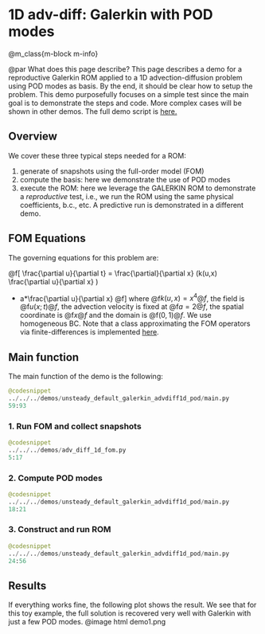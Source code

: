 
# 1D adv-diff: Galerkin with POD modes


@m_class{m-block m-info}

@par What does this page describe?
This page describes a demo for a reproductive Galerkin ROM applied to a
1D advection-diffusion problem using POD modes as basis.
By the end, it should be clear how to setup the problem.
This demo purposefully focuses on a simple test since the main goal is
to demonstrate the steps and code. More complex cases will be shown in other demos.
The full demo script is [here.](https://github.com/Pressio/pressio4py/blob/master/demos/unsteady_default_galerkin_advdiff1d_pod/main.py)

## Overview
We cover these three typical steps needed for a ROM:
1. generate of snapshots using the full-order model (FOM)
2. compute the basis: here we demonstrate the use of POD modes
3. execute the ROM: here we leverage the GALERKIN ROM to demonstrate
a *reproductive* test, i.e., we run the ROM using the same physical coefficients, b.c., etc.
A predictive run is demonstrated in a different demo.

## FOM Equations
The governing equations for this problem are:

@f[
\frac{\partial u}{\partial t}
= \frac{\partial}{\partial x} (k(u,x) \frac{\partial u}{\partial x} )
- a*\frac{\partial u}{\partial x}
@f]
where @f$k(u,x)=x^4@f$, the field is @f$u(x;t)@f$, the advection velocity
is fixed at @f$a=2@f$, the spatial coordinate is @f$x@f$ and the domain is @f$(0,1)@f$.
We use homogeneous BC. Note that a class approximating the FOM operators via finite-differences
is implemented [here](https://github.com/Pressio/pressio4py/blob/master/apps/adv_diff1d.py).


## Main function
The main function of the demo is the following:
```py
@codesnippet
../../../demos/unsteady_default_galerkin_advdiff1d_pod/main.py
59:93
```

### 1. Run FOM and collect snapshots
```py
@codesnippet
../../../demos/adv_diff_1d_fom.py
5:17
```

### 2. Compute POD modes
```py
@codesnippet
../../../demos/unsteady_default_galerkin_advdiff1d_pod/main.py
18:21
```

### 3. Construct and run ROM
```py
@codesnippet
../../../demos/unsteady_default_galerkin_advdiff1d_pod/main.py
24:56
```

## Results
If everything works fine, the following plot shows the result.
We see that for this toy example, the full solution is recovered very well with Galerkin
with just a few POD modes.
@image html demo1.png

